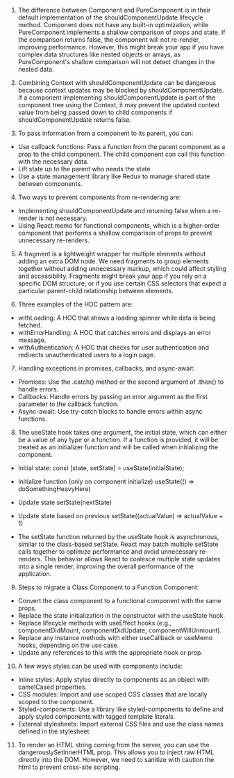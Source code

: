 1. The difference between Component and PureComponent is in their default implementation of the shouldComponentUpdate lifecycle method. Component does not have any built-in optimization, while PureComponent implements a shallow comparison of props and state. If the comparison returns false, the component will not re-render, improving performance. However, this might break your app if you have complex data structures like nested objects or arrays, as PureComponent's shallow comparison will not detect changes in the nested data.

2. Combining Context with shouldComponentUpdate can be dangerous because context updates may be blocked by shouldComponentUpdate. If a component implementing shouldComponentUpdate is part of the component tree using the Context, it may prevent the updated context value from being passed down to child components if shouldComponentUpdate returns false.

3. To pass information from a component to its parent, you can:

- Use callback functions: Pass a function from the parent component as a prop to the child component. The child component can call this function with the necessary data.
- Lift state up to the parent who needs the state
- Use a state management library like Redux to manage shared state between components.

4. Two ways to prevent components from re-rendering are:

- Implementing shouldComponentUpdate and returning false when a re-render is not necessary.
- Using React.memo for functional components, which is a higher-order component that performs a shallow comparison of props to prevent unnecessary re-renders.

5. A fragment is a lightweight wrapper for multiple elements without adding an extra DOM node. We need fragments to group elements together without adding unnecessary markup, which could affect styling and accessibility. Fragments might break your app if you rely on a specific DOM structure, or if you use certain CSS selectors that expect a particular parent-child relationship between elements.

6. Three examples of the HOC pattern are:

- withLoading: A HOC that shows a loading spinner while data is being fetched.
- withErrorHandling: A HOC that catches errors and displays an error message.
- withAuthentication: A HOC that checks for user authentication and redirects unauthenticated users to a login page.

7. Handling exceptions in promises, callbacks, and async-await:

- Promises: Use the .catch() method or the second argument of .then() to handle errors.
- Callbacks: Handle errors by passing an error argument as the first parameter to the callback function.
- Async-await: Use try-catch blocks to handle errors within async functions.

8. The useState hook takes one argument, the initial state, which can either be a value of any type or a function. If a function is provided, it will be treated as an initializer function and will be called when initializing the component.

- Initial state: const [state, setState] = useState(initialState);
- Initialize function (only on component initialize) useState(() => doSomethingHeavyHere)
- Update state setState(nextState)
- Update state based on previous setState((actualValue) => actualValue + 1)

- The setState function returned by the useState hook is asynchronous, similar to the class-based setState. React may batch multiple setState calls together to optimize performance and avoid unnecessary re-renders. This behavior allows React to coalesce multiple state updates into a single render, improving the overall performance of the application.

9. Steps to migrate a Class Component to a Function Component:

- Convert the class component to a functional component with the same props.
- Replace the state initialization in the constructor with the useState hook.
- Replace lifecycle methods with useEffect hooks (e.g., componentDidMount, componentDidUpdate, componentWillUnmount).
- Replace any instance methods with either useCallback or useMemo hooks, depending on the use case.
- Update any references to this with the appropriate hook or prop.

10. A few ways styles can be used with components include:

- Inline styles: Apply styles directly to components as an object with camelCased properties.
- CSS modules: Import and use scoped CSS classes that are locally scoped to the component.
- Styled-components: Use a library like styled-components to define and apply styled components with tagged template literals.
- External stylesheets: Import external CSS files and use the class names defined in the stylesheet.

11. To render an HTML string coming from the server, you can use the dangerouslySetInnerHTML prop. This allows you to inject raw HTML directly into the DOM. However, we need to sanitize with caution the html to prevent cross-site scripting.
